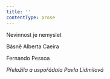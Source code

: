 ```yaml
---
title: ''
contentType: prose
---
```


<section>

Nevinnost je nemyslet

Básně Alberta Caeira

Fernando Pessoa

_Přeložila a uspořádala Pavla Lidmilová_

</section>
